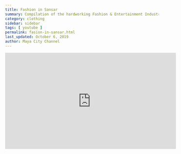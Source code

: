 ```yaml
---
title: Fashion in Sansar
summary: Compilation of the hardworking Fashion & Entertainment Industry in Sansar. Movie & Avatar Styling by Retro Metallic.
category: clothing
sidebar: sidebar
tags: [ youtube ]
permalink: fasion-in-sansar.html
last_updated: October 6, 2019
author: Maya City Channel
---
```


<iframe width="560" height="315" src="https://www.youtube.com/embed/7WdeqB4Uzqs" frameborder="0" allow="accelerometer; autoplay; encrypted-media; gyroscope; picture-in-picture" allowfullscreen></iframe>